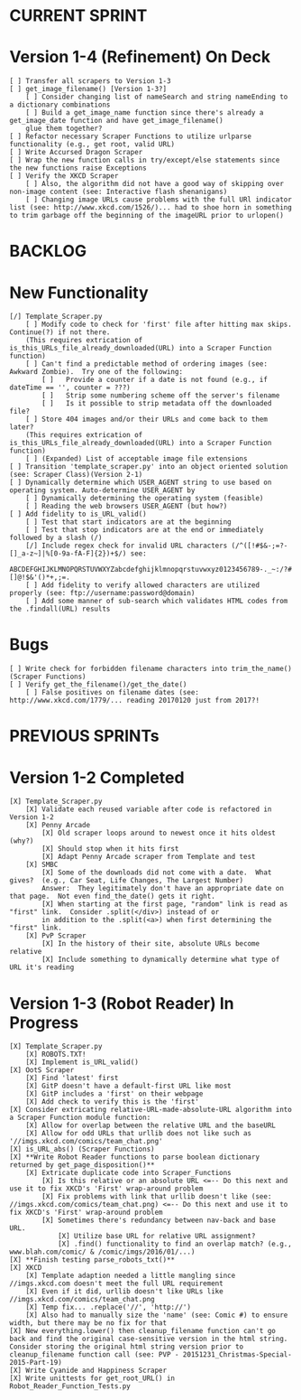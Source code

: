 # CURRENT SPRINT #
# Version 1-4 (Refinement) On Deck
    [ ] Transfer all scrapers to Version 1-3
    [ ] get_image_filename() [Version 1-3?]
        [ ] Consider changing list of nameSearch and string nameEnding to a dictionary combinations
        [ ] Build a get_image_name function since there's already a get_image_date function and have get_image_filename()
        glue them together?
    [ ] Refactor necessary Scraper Functions to utilize urlparse functionality (e.g., get root, valid URL)
    [ ] Write Accursed Dragon Scraper
    [ ] Wrap the new function calls in try/except/else statements since the new functions raise Exceptions
    [ ] Verify the XKCD Scraper
        [ ] Also, the algorithm did not have a good way of skipping over non-image content (see: Interactive flash shenanigans)
        [ ] Changing image URLs cause problems with the full URl indicator list (see: http://www.xkcd.com/1526/)... had to shoe horn in something to trim garbage off the beginning of the imageURL prior to urlopen()


# BACKLOG #
# New Functionality #
    [/] Template_Scraper.py
        [ ] Modify code to check for 'first' file after hitting max skips.  Continue(?) if not there. 
        (This requires extrication of is_this_URLs_file_already_downloaded(URL) into a Scraper Function function)
        [ ] Can't find a predictable method of ordering images (see: Awkward Zombie).  Try one of the following:
            [ ]   Provide a counter if a date is not found (e.g., if dateTime == '', counter = ???)
            [ ]   Strip some numbering scheme off the server's filename
            [ ]   Is it possible to strip metadata off the downloaded file?
        [ ] Store 404 images and/or their URLs and come back to them later?
        (This requires extrication of is_this_URLs_file_already_downloaded(URL) into a Scraper Function function)
        [ ] (Expanded) List of acceptable image file extensions
    [ ] Transition 'template_scraper.py' into an object oriented solution (see: Scraper Class)(Version 2-1)
    [ ] Dynamically determine which USER_AGENT string to use based on operating system. Auto-determine USER_AGENT by
        [ ] Dynamically determining the operating system (feasible)
        [ ] Reading the web browsers USER_AGENT (but how?)
    [ ] Add fidelity to is_URL_valid()
        [ ] Test that start indicators are at the beginning
        [ ] Test that stop indicators are at the end or immediately followed by a slash (/)
        [/] Include regex check for invalid URL characters (/^([!#$&-;=?-[]_a-z~]|%[0-9a-fA-F]{2})+$/) see:
            ABCDEFGHIJKLMNOPQRSTUVWXYZabcdefghijklmnopqrstuvwxyz0123456789-._~:/?#[]@!$&'()*+,;=.
        [ ] Add fidelity to verify allowed characters are utilized properly (see: ftp://username:password@domain)
        [ ] Add some manner of sub-search which validates HTML codes from the .findall(URL) results
# Bugs #
    [ ] Write check for forbidden filename characters into trim_the_name() (Scraper Functions)
    [ ] Verify get_the_filename()/get_the_date()
        [ ] False positives on filename dates (see: http://www.xkcd.com/1779/... reading 20170120 just from 2017?!


# PREVIOUS SPRINTs #
# Version 1-2 Completed
    [X] Template_Scraper.py
        [X] Validate each reused variable after code is refactored in Version 1-2
        [X] Penny Arcade
            [X] Old scraper loops around to newest once it hits oldest (why?)
            [X] Should stop when it hits first
            [X] Adapt Penny Arcade scraper from Template and test
        [X] SMBC
            [X] Some of the downloads did not come with a date.  What gives?  (e.g., Car Seat, Life Changes, The Largest Number)
            Answer:  They legitimately don't have an appropriate date on that page.  Not even find_the_date() gets it right.
            [X] When starting at the first page, "random" link is read as "first" link.  Consider .split(</div>) instead of or
            in addition to the .split(<a>) when first determining the "first" link.
        [X] PvP Scraper
            [X] In the history of their site, absolute URLs become relative
            [X] Include something to dynamically determine what type of URL it's reading

# Version 1-3 (Robot Reader) In Progress 
    [X] Template_Scraper.py
        [X] ROBOTS.TXT!
        [X] Implement is_URL_valid()
    [X] OotS Scraper
        [X] Find 'latest' first 
        [X] GitP doesn't have a default-first URL like most
        [X] GitP includes a 'first' on their webpage
        [X] Add check to verify this is the 'first'
    [X] Consider extricating relative-URL-made-absolute-URL algorithm into a Scraper Function module function:
        [X] Allow for overlap between the relative URL and the baseURL
        [X] Allow for odd URLs that urllib does not like such as '//imgs.xkcd.com/comics/team_chat.png'
    [X] is_URL_abs() (Scraper Functions)
    [X] **Write Robot Reader functions to parse boolean dictionary returned by get_page_disposition()**
        [X] Extricate duplicate code into Scraper_Functions
            [X] Is this relative or an absolute URL <=-- Do this next and use it to fix XKCD's 'First' wrap-around problem
            [X] Fix problems with link that urllib doesn't like (see: //imgs.xkcd.com/comics/team_chat.png) <=-- Do this next and use it to fix XKCD's 'First' wrap-around problem
            [X] Sometimes there's redundancy between nav-back and base URL.
                [X] Utilize base URL for relative URL assignment?
                [X] .find() functionality to find an overlap match? (e.g., www.blah.com/comic/ & /comic/imgs/2016/01/...)
    [X] **Finish testing parse_robots_txt()**
    [X] XKCD
        [X] Template adaption needed a little mangling since //imgs.xkcd.com doesn't meet the full URL requirement
        [X] Even if it did, urllib doesn't like URLs like //imgs.xkcd.com/comics/team_chat.png
        [X] Temp fix... .replace('//', 'http://')
        [X] Also had to manually size the 'name' (see: Comic #) to ensure width, but there may be no fix for that
    [X] New everything.lower() then cleanup_filename function can't go back and find the original case-sensitive version in the html string.  Consider storing the original html string version prior to cleanup_filename function call (see: PVP - 20151231_Christmas-Special-2015-Part-19)
    [X] Write Cyanide and Happiness Scraper
    [X] Write unittests for get_root_URL() in Robot_Reader_Function_Tests.py
